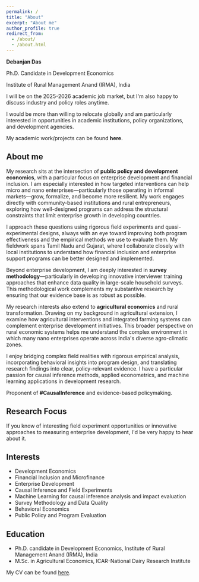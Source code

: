```yaml
---
permalink: /
title: "About"
excerpt: "About me"
author_profile: true
redirect_from: 
  - /about/
  - /about.html
---
```


**Debanjan Das**

Ph.D. Candidate in Development Economics

Institute of Rural Management Anand (IRMA), India

I will be on the 2025-2026 academic job market, but I'm also happy to discuss industry and policy roles anytime.

I would be more than willing to relocate globally and am particularly interested in opportunities in academic institutions, policy organizations, and development agencies.

My academic work/projects can be found **here**.

## About me

My research sits at the intersection of **public policy and development economics**, with a particular focus on enterprise development and financial inclusion. I am especially interested in how targeted interventions can help micro and nano enterprises—particularly those operating in informal markets—grow, formalize, and become more resilient. My work engages directly with community-based institutions and rural entrepreneurs, exploring how well-designed programs can address the structural constraints that limit enterprise growth in developing countries.

I approach these questions using rigorous field experiments and quasi-experimental designs, always with an eye toward improving both program effectiveness and the empirical methods we use to evaluate them. My fieldwork spans Tamil Nadu and Gujarat, where I collaborate closely with local institutions to understand how financial inclusion and enterprise support programs can be better designed and implemented.

Beyond enterprise development, I am deeply interested in **survey methodology**—particularly in developing innovative interviewer training approaches that enhance data quality in large-scale household surveys. This methodological work complements my substantive research by ensuring that our evidence base is as robust as possible.

My research interests also extend to **agricultural economics** and rural transformation. Drawing on my background in agricultural extension, I examine how agricultural interventions and integrated farming systems can complement enterprise development initiatives. This broader perspective on rural economic systems helps me understand the complex environment in which many nano enterprises operate across India's diverse agro-climatic zones.

I enjoy bridging complex field realities with rigorous empirical analysis, incorporating behavioral insights into program design, and translating research findings into clear, policy-relevant evidence. I have a particular passion for causal inference methods, applied econometrics, and machine learning applications in development research.

Proponent of **#CausalInference** and evidence-based policymaking.

## Research Focus

If you know of interesting field experiment opportunities or innovative approaches to measuring enterprise development, I'd be very happy to hear about it.

## Interests

* Development Economics
* Financial Inclusion and Microfinance
* Enterprise Development  
* Causal Inference and Field Experiments
* Machine Learning for causal inference analysis and impact evaluation
* Survey Methodology and Data Quality
* Behavioral Economics
* Public Policy and Program Evaluation

## Education

* Ph.D. candidate in Development Economics, Institute of Rural Management Anand (IRMA), India
* M.Sc. in Agricultural Economics, ICAR-National Dairy Research Institute


My CV can be found [here](/files/cv.pdf).